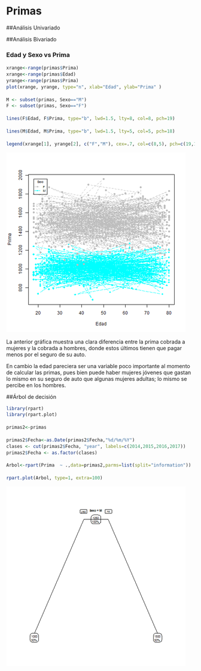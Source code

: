 # Primas

##Análisis Univariado


##Análisis Bivariado

### Edad y Sexo vs Prima

```R
xrange<-range(primas$Prima)
xrange<-range(primas$Edad)
yrange<-range(primas$Prima)
plot(xrange, yrange, type="n", xlab="Edad", ylab="Prima" ) 

M <- subset(primas, Sexo=="M")
F <- subset(primas, Sexo=="F")

lines(F$Edad, F$Prima, type="b", lwd=1.5, lty=8, col=8, pch=19)
    
lines(M$Edad, M$Prima, type="b", lwd=1.5, lty=5, col=5, pch=18)

legend(xrange[1], yrange[2], c("F","M"), cex=.7, col=c(8,5), pch=c(19,18), lty=c(8,5), title="Sexo")
```
![plot of edad y sexo](images/plot1.png) 

La anterior gráfica muestra una clara diferencia entre la prima cobrada a mujeres y la cobrada a hombres, donde estos últimos tienen que pagar menos por el seguro de su auto. 

En cambio la edad pareciera ser una variable poco importante al momento de calcular las primas, pues bien puede haber mujeres jóvenes que gastan lo mismo en su seguro de auto que algunas mujeres adultas; lo mismo se percibe en los hombres.


##Árbol de decisión

```R
library(rpart)
library(rpart.plot)

primas2<-primas

primas2$Fecha<-as.Date(primas2$Fecha,"%d/%m/%Y")
clases <- cut(primas2$Fecha, "year", labels=c(2014,2015,2016,2017))
primas2$Fecha <- as.factor(clases)

Arbol<-rpart(Prima  ~ .,data=primas2,parms=list(split="information"))

rpart.plot(Arbol, type=1, extra=100)
```

![plot of arbol](images/arbol1.png) 
